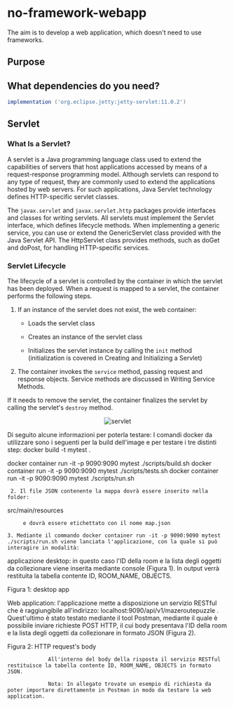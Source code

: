 # no-framework-webapp
The aim is to develop a web application, which doesn't need to use frameworks. 

## Purpose

## What dependencies do you need? 

```groovy
implementation ('org.eclipse.jetty:jetty-servlet:11.0.2')
```

## Servlet

### What Is a Servlet?
A servlet is a Java programming language class used to extend the capabilities of servers that host applications accessed by means of a request-response programming model. Although servlets can respond to any type of request, they are commonly used to extend the applications hosted by web servers. For such applications, Java Servlet technology defines HTTP-specific servlet classes.

The `javax.servlet` and `javax.servlet.http` packages provide interfaces and classes for writing servlets. All servlets must implement the Servlet interface, which defines lifecycle methods. When implementing a generic service, you can use or extend the GenericServlet class provided with the Java Servlet API. The HttpServlet class provides methods, such as doGet and doPost, for handling HTTP-specific services.

### Servlet Lifecycle
The lifecycle of a servlet is controlled by the container in which the servlet has been deployed. When a request is mapped to a servlet, the container performs the following steps.

1. If an instance of the servlet does not exist, the web container:

   * Loads the servlet class

   * Creates an instance of the servlet class

   * Initializes the servlet instance by calling the `init` method (initialization is covered in Creating and Initializing a Servlet)

2. The container invokes the `service` method, passing request and response objects. Service methods are discussed in Writing Service Methods.

If it needs to remove the servlet, the container finalizes the servlet by calling the servlet's `destroy` method.

<p align="center">
  <img src="https://user-images.githubusercontent.com/48289901/119905545-bdf06480-bf4c-11eb-99d1-44cf34f41740.jpg" alt="servlet"/>
</p>

Di seguito alcune informazioni per poterla testare:
I comandi docker da utilizzare sono i seguenti per la build dell'image e per testare i tre distinti step:
docker build -t mytest .

docker container run -it -p 9090:9090 mytest ./scripts/build.sh
docker container run -it -p 9090:9090 mytest ./scripts/tests.sh
docker container run -it -p 9090:9090 mytest ./scripts/run.sh

     2. Il file JSON contenente la mappa dovrà essere inserito nella folder:

src/main/resources

         e dovrà essere etichettato con il nome map.json  

    3. Mediante il commando docker container run -it -p 9090:9090 mytest ./scripts/run.sh viene lanciata l'applicazione, con la quale si può interagire in modalità:
applicazione desktop: in questo caso l'ID della room e la lista degli oggetti da collezionare viene inserita mediante console (Figura 1). In output verrà restituita la tabella contente ID, ROOM_NAME, OBJECTS.

Figura 1: desktop app​

​Web application: l'applicazione mette a disposizione un servizio RESTful che è raggiungibile all'indirizzo: localhost:9090/api/v1/mazeroutepuzzle .  Quest'ultimo è stato testato mediante il tool Postman, mediante il quale è possibile inviare richieste POST HTTP, il cui body presentava l'ID della room e la lista degli oggetti da collezionare in formato JSON (Figura 2).

Figura 2: HTTP request's body

                 All'interno del body della risposta il servizio RESTful restituisce la tabella contente ID, ROOM_NAME, OBJECTS in formato JSON. 
                 
                 Nota: In allegato trovate un esempio di richiesta da poter importare direttamente in Postman in modo da testare la web application.
